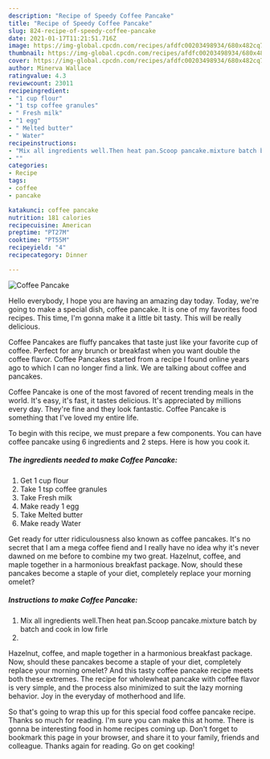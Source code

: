 ```yaml
---
description: "Recipe of Speedy Coffee Pancake"
title: "Recipe of Speedy Coffee Pancake"
slug: 824-recipe-of-speedy-coffee-pancake
date: 2021-01-17T11:21:51.716Z
image: https://img-global.cpcdn.com/recipes/afdfc00203498934/680x482cq70/coffee-pancake-recipe-main-photo.jpg
thumbnail: https://img-global.cpcdn.com/recipes/afdfc00203498934/680x482cq70/coffee-pancake-recipe-main-photo.jpg
cover: https://img-global.cpcdn.com/recipes/afdfc00203498934/680x482cq70/coffee-pancake-recipe-main-photo.jpg
author: Minerva Wallace
ratingvalue: 4.3
reviewcount: 23011
recipeingredient:
- "1 cup flour"
- "1 tsp coffee granules"
- " Fresh milk"
- "1 egg"
- " Melted butter"
- " Water"
recipeinstructions:
- "Mix all ingredients well.Then heat pan.Scoop pancake.mixture batch by batch and cook in low firle"
- ""
categories:
- Recipe
tags:
- coffee
- pancake

katakunci: coffee pancake 
nutrition: 181 calories
recipecuisine: American
preptime: "PT27M"
cooktime: "PT55M"
recipeyield: "4"
recipecategory: Dinner

---
```



![Coffee Pancake](https://img-global.cpcdn.com/recipes/afdfc00203498934/680x482cq70/coffee-pancake-recipe-main-photo.jpg)

Hello everybody, I hope you are having an amazing day today. Today, we're going to make a special dish, coffee pancake. It is one of my favorites food recipes. This time, I'm gonna make it a little bit tasty. This will be really delicious.

Coffee Pancakes are fluffy pancakes that taste just like your favorite cup of coffee. Perfect for any brunch or breakfast when you want double the coffee flavor. Coffee Pancakes started from a recipe I found online years ago to which I can no longer find a link. We are talking about coffee and pancakes.

Coffee Pancake is one of the most favored of recent trending meals in the world. It's easy, it's fast, it tastes delicious. It's appreciated by millions every day. They're fine and they look fantastic. Coffee Pancake is something that I've loved my entire life.


To begin with this recipe, we must prepare a few components. You can have coffee pancake using 6 ingredients and 2 steps. Here is how you cook it.

<!--inarticleads1-->

##### The ingredients needed to make Coffee Pancake:

1. Get 1 cup flour
1. Take 1 tsp coffee granules
1. Take  Fresh milk
1. Make ready 1 egg
1. Take  Melted butter
1. Make ready  Water


Get ready for utter ridiculousness also known as coffee pancakes. It&#39;s no secret that I am a mega coffee fiend and I really have no idea why it&#39;s never dawned on me before to combine my two great. Hazelnut, coffee, and maple together in a harmonious breakfast package. Now, should these pancakes become a staple of your diet, completely replace your morning omelet? 

<!--inarticleads2-->

##### Instructions to make Coffee Pancake:

1. Mix all ingredients well.Then heat pan.Scoop pancake.mixture batch by batch and cook in low firle
1. 


Hazelnut, coffee, and maple together in a harmonious breakfast package. Now, should these pancakes become a staple of your diet, completely replace your morning omelet? And this tasty coffee pancake recipe meets both these extremes. The recipe for wholewheat pancake with coffee flavor is very simple, and the process also minimized to suit the lazy morning behavior. Joy in the everyday of motherhood and life. 

So that's going to wrap this up for this special food coffee pancake recipe. Thanks so much for reading. I'm sure you can make this at home. There is gonna be interesting food in home recipes coming up. Don't forget to bookmark this page in your browser, and share it to your family, friends and colleague. Thanks again for reading. Go on get cooking!
